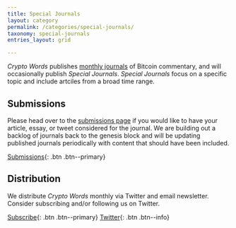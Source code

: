 ```yaml
---
title: Special Journals
layout: category
permalink: /categories/special-journals/
taxonomy: special-journals
entries_layout: grid

---
```


_Crypto Words_ publishes [monthly journals](https://cryptowords.github.io/categories/journals/) of Bitcoin commentary, and will occasionally publish _Special Journals_. _Special Journals_ focus on a specific topic and include artciles from a broad time range. 

## Submissions
Please head over to the [submissions page](https://cryptowords.github.io/submissions/) if you would like to have your article, essay, or tweet considered for the journal. We are building out a backlog of journals back to the genesis block and will be updating published journals periodically with content that should have been included. 

[Submissions](https://cryptowords.github.io/submissions/){: .btn .btn--primary}

## Distribution
We distribute *Crypto Words* monthly via Twitter and email newsletter. Consider subscribing and/or following us on Twitter.

[Subscribe](https://mailchi.mp/2731ce628dba/cryptowordsnewsletter){: .btn .btn--primary}
[<i class="fab fa-twitter"></i> Twitter](https://twitter.com/_cryptowords){: .btn .btn--info}